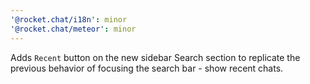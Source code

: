 ```yaml
---
'@rocket.chat/i18n': minor
'@rocket.chat/meteor': minor
---
```


Adds `Recent` button on the new sidebar Search section to replicate the previous behavior of focusing the search bar - show recent chats.
